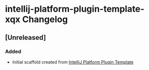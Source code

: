 <!-- Keep a Changelog guide -> https://keepachangelog.com -->

# intellij-platform-plugin-template-xqx Changelog

## [Unreleased]
### Added
- Initial scaffold created from [IntelliJ Platform Plugin Template](https://github.com/JetBrains/intellij-platform-plugin-template)
